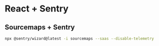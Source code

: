 # React + Sentry

## Sourcemaps + Sentry

```bash
npx @sentry/wizard@latest -i sourcemaps --saas --disable-telemetry
```